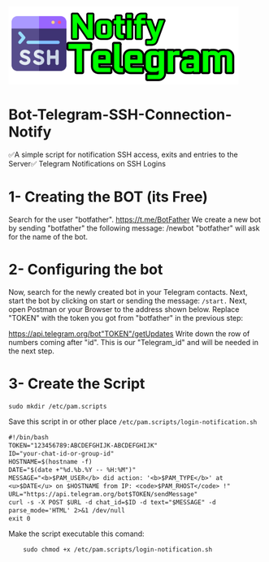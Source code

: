 
![alt text](image.png)
# Bot-Telegram-SSH-Connection-Notify
✅A simple script for notification SSH access, exits and entries to the Server✅
 Telegram Notifications on SSH Logins 

# 1- Creating the BOT (its Free)
Search for the user "botfather". https://t.me/BotFather
We create a new bot by sending "botfather" the following message:
/newbot
"botfather" will ask for the name of the bot.
# 2- Configuring the bot
Now, search for the newly created bot in your Telegram contacts. Next, start the bot by clicking on start or sending the message:
<code>/start.</code>
Next, open Postman or your Browser to the address shown below. Replace "TOKEN" with the token you got from "botfather" in the previous step:

https://api.telegram.org/bot"TOKEN"/getUpdates
Write down the row of numbers coming after "id". This is our "Telegram_id" and will be needed in the next step.
# 3- Create the Script
    sudo mkdir /etc/pam.scripts
Save this script in or other place <code>/etc/pam.scripts/login-notification.sh</code>

    #!/bin/bash
    TOKEN="123456789:ABCDEFGHIJK-ABCDEFGHIJK"
    ID="your-chat-id-or-group-id"
    HOSTNAME=$(hostname -f)
    DATE="$(date +"%d.%b.%Y -- %H:%M")"
    MESSAGE="<b>$PAM_USER</b> did action: '<b>$PAM_TYPE</b>' at <u>$DATE</u> on $HOSTNAME from IP: <code>$PAM_RHOST</code> !"
    URL="https://api.telegram.org/bot$TOKEN/sendMessage"
    curl -s -X POST $URL -d chat_id=$ID -d text="$MESSAGE" -d parse_mode='HTML' 2>&1 /dev/null
    exit 0   

Make the script executable this comand: 

        sudo chmod +x /etc/pam.scripts/login-notification.sh
    